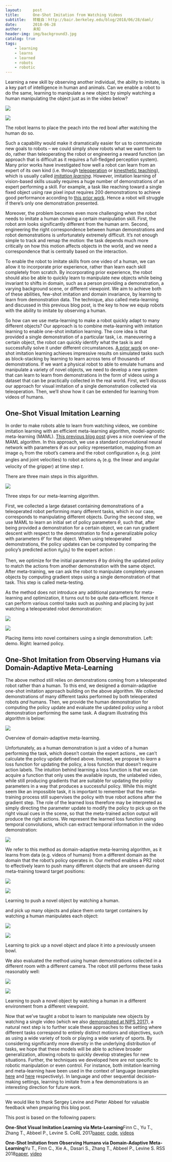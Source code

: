 ```yaml
---
layout:     post
title:      One-Shot Imitation from Watching Videos
subtitle:   转载自：http://bair.berkeley.edu/blog/2018/06/28/daml/
date:       2018-06-28
author:     未知
header-img: img/background3.jpg
catalog: true
tags:
    - learning
    - learns
    - learned
    - robots
    - robotic
---
```


Learning a new skill by observing another individual, the ability to imitate, is
a key part of intelligence in human and animals. Can we enable a robot to do the
same, learning to manipulate a new object by simply watching a human
manipulating the object just as in the video below?


![](http://bair.berkeley.edu/static/blog/daml/demo_placing_peach.gif)

![](http://bair.berkeley.edu/static/blog/daml/daml_placing_peach.gif)


The robot learns to place the peach into the red bowl after watching the human
do so.



Such a capability would make it dramatically easier for us to communicate new
goals to robots – we could simply *show* robots what we want them to do, rather
than teleoperating the robot or engineering a reward function (an approach that
is difficult as it requires a full-fledged perception system). Many prior works
have investigated how well a robot can learn from an expert of its own kind
(i.e. through [teleoperation](https://arxiv.org/abs/1710.04615) or [kinesthetic teaching](https://ieeexplore.ieee.org/document/6249584)), which is usually
called *[imitation learning](http://bair.berkeley.edu/blog/2017/10/26/dart)*. However, imitation learning of vision-based
skills usually requires a huge number of demonstrations of an expert performing
a skill. For example, a task like reaching toward a single fixed object using
raw pixel input requires 200 demonstrations to achieve good performance
according to [this prior work](https://arxiv.org/abs/1710.04615). Hence a robot will struggle if there’s only
one demonstration presented.

Moreover, the problem becomes even more challenging when the robot needs to
imitate a human showing a certain manipulation skill. First, the robot arm looks
significantly different from the human arm. Second, engineering the right
correspondence between human demonstrations and robot demonstrations is
unfortunately extremely difficult. It’s not enough simple to track and remap the
motion: the task depends much more critically on how this motion affects objects
in the world, and we need a correspondence that is centrally based on the
interaction.

To enable the robot to imitate skills from one video of a human, we can allow it
to incorporate prior experience, rather than learn each skill completely from
scratch. By incorporating prior experience, the robot should also be able to
quickly learn to manipulate new objects while being invariant to shifts in
domain, such as a person providing a demonstration, a varying background scene,
or different viewpoint. We aim to achieve both of these abilities, few-shot
imitation and domain invariance, by learning to learn from demonstration data.
The technique, also called meta-learning and discussed in this previous blog
post, is the key to how we equip robots with the ability to imitate by
observing a human.

So how can we use meta-learning to make a robot quickly adapt to many different
objects? Our approach is to combine meta-learning with imitation learning to
enable one-shot imitation learning. The core idea is that provided a single
demonstration of a particular task, i.e. maneuvering a certain object, the robot
can quickly identify what the task is and successfully solve it under different
circumstances. [A prior work](https://arxiv.org/abs/1703.07326) on one-shot imitation learning achieves
impressive results on simulated tasks such as block-stacking by learning to
learn across tens of thousands of demonstrations. If we want a physical robot to
able to emulate humans and manipulate a variety of novel objects, we need to
develop a new system that can learn to learn from demonstrations in the form of
videos using a dataset that can be practically collected in the real world.
First, we’ll discuss our approach for visual imitation of a single demonstration
collected via teleoperation. Then, we’ll show how it can be extended for
learning from videos of humans.

## One-Shot Visual Imitation Learning

In order to make robots able to learn from watching videos, we combine imitation
learning with an efficient meta-learning algorithm, model-agnostic
meta-learning (MAML). [This previous blog post](http://bair.berkeley.edu/blog/2017/07/18/learning-to-learn) gives a nice overview of
the MAML algorithm. In this approach, we use a standard convolutional neural
network with parameters $\theta$ as our policy representation, mapping from an
image $o_t$ from the robot’s camera and the robot configuration $x_t$ (e.g.
joint angles and joint velocities) to robot actions $a_t$ (e.g. the linear and
angular velocity of the gripper) at time step $t$.

There are three main steps in this algorithm.


![](http://bair.berkeley.edu/static/blog/daml/mil_3_steps_diagram.png)

Three steps for our meta-learning algorithm.



First, we collected a large dataset containing demonstrations of a teleoperated robot
performing many different tasks, which in our case, corresponds to manipulating
different objects. During the second step, we use MAML to learn an initial set
of policy parameters $\theta$, such that, after being provided a demonstration
for a certain object, we can run gradient descent with respect to the
demonstration to find a generalizable policy with parameters $\theta’$ for that
object. When using teleoperated demonstrations, the policy updates can be
computed by comparing the policy’s predicted action $\pi_\theta(o_t)$ to the
expert action :

Then, we optimize for the initial parameters $\theta$ by driving the updated
policy to match the actions from another demonstration with
the same object. After meta-training, we can ask the robot to manipulate
completely unseen objects by computing gradient steps using a single
demonstration of that task. This step is called meta-testing.

As the method does not introduce any additional parameters for meta-learning and
optimization, it turns out to be quite data-efficient. Hence it can perform
various control tasks such as pushing and placing by just watching a
teleoperated robot demonstration:


![](http://bair.berkeley.edu/static/blog/daml/demo_robot_place.gif)

![](http://bair.berkeley.edu/static/blog/daml/mil_robot_place.gif)


Placing items into novel containers using a single demonstration. Left: demo.
Right: learned policy.



## One-Shot Imitation from Observing Humans via Domain-Adaptive Meta-Learning

The above method still relies on demonstrations coming from a teleoperated robot
rather than a human. To this end, we designed a domain-adaptive one-shot
imitation approach building on the above algorithm. We collected demonstrations
of many different tasks performed by both teleoperated robots *and* humans. Then, we
provide the human demonstration for computing the policy update and evaluate the
updated policy using a robot demonstration performing the same task. A diagram
illustrating this algorithm is below:


![](http://bair.berkeley.edu/static/blog/daml/daml_diagram.png)

Overview of domain-adaptive meta-learning.



Unfortunately, as a human demonstration is just a video of a human performing
the task, which doesn’t contain the expert actions , we can’t calculate
the policy update defined above. Instead, we propose to *learn* a loss function
for updating the policy, a loss function that doesn’t require action labels. The
intuition behind learning a loss function is that we can acquire a function that
only uses the available inputs, the unlabeled video, while still producing
gradients that are suitable for updating the policy parameters in a way that
produces a successful policy. While this might seem like an impossible task, it
is important to remember that the meta-training process still supervises the
policy with true robot actions after the gradient step. The role of the learned
loss therefore may be interpreted as simply directing the parameter update to
modify the policy to pick up on the right visual cues in the scene, so that the
meta-trained action output will produce the right actions. We represent the
learned loss function using temporal convolutions, which can extract temporal
information in the video demonstration:


![](http://bair.berkeley.edu/static/blog/daml/temporal_conv.png)


We refer to this method as domain-adaptive meta-learning algorithm, as it learns
from data (e.g. videos of humans) from a different domain as the domain that the
robot’s policy operates in. Our method enables a PR2 robot to effectively learn
to push many different objects that are unseen during meta-training toward
target positions:


![](http://bair.berkeley.edu/static/blog/daml/push_obj3_demo.gif)

![](http://bair.berkeley.edu/static/blog/daml/push_obj3_ours.gif)


Learning to push a novel object by watching a human.



and pick up many objects and place them onto target containers by watching a
human manipulates each object:


![](http://bair.berkeley.edu/static/blog/daml/pp2_demo.gif)

![](http://bair.berkeley.edu/static/blog/daml/pp2_ours.gif)


Learning to pick up a novel object and place it into a previously unseen bowl.



We also evaluated the method using human demonstrations collected in a different
room with a different camera. The robot still performs these tasks reasonably
well:


![](http://bair.berkeley.edu/static/blog/daml/div_obj1_demo.gif)

![](http://bair.berkeley.edu/static/blog/daml/div_obj1_bg0.gif)


Learning to push a novel object by watching a human in a different environment
from a different viewpoint.



Now that we’ve taught a robot to learn to manipulate new objects by watching a
single video (which we also [demonstrated at NIPS 2017](http://rail.eecs.berkeley.edu/nips_demo.html)), a natural next step
is to further scale these approaches to the setting where different tasks
correspond to entirely distinct motions and objectives, such as using a wide
variety of tools or playing a wide variety of sports. By considering
significantly more diversity in the underlying distribution of tasks, we hope
that these models will be able to achieve broader generalization, allowing
robots to quickly develop strategies for new situations. Further, the techniques
we developed here are not specific to robotic manipulation or even control. For
instance, both imitation learning and meta-learning have been used in the
context of language (examples [here](http://papers.nips.cc/paper/5956-scheduled-sampling-for-sequence-prediction-with-recurrent-neural-networks) and [here](https://arxiv.org/abs/1803.02400) respectively). In language
and other sequential decision-making settings, learning to imitate from a few
demonstrations is an interesting direction for future work.

---


We would like to thank Sergey Levine and Pieter Abbeel for valuable feedback
when preparing this blog post.

This post is based on the following papers:

**One-Shot Visual Imitation Learning via Meta-Learning**Finn C., Yu T., Zhang T., Abbeel P., Levine S. CoRL 2017[paper](https://arxiv.org/abs/1709.04905), [code](https://github.com/tianheyu927/mil), [videos](https://sites.google.com/view/one-shot-imitation)

**One-Shot Imitation from Observing Humans via Domain-Adaptive Meta-Learning**Yu T., Finn C., Xie A., Dasari S., Zhang T., Abbeel P., Levine S. RSS 2018[paper](https://arxiv.org/abs/1802.01557), [video](https://sites.google.com/view/daml)
